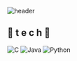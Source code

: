 ![header](https://capsule-render.vercel.app/api?type=wave&color=auto&height=300&section=header&text=beomjun-%20lab&fontSize=90)


## 🌹 t e c h 🌹
![C](https://img.shields.io/badge/c-%2300599C.svg?style=for-the-badge&logo=c&logoColor=white)
![Java](https://img.shields.io/badge/java-%23ED8B00.svg?style=for-the-badge&logo=java&logoColor=white)
	![Python](https://img.shields.io/badge/python-3670A0?style=for-the-badge&logo=python&logoColor=ffdd54)
